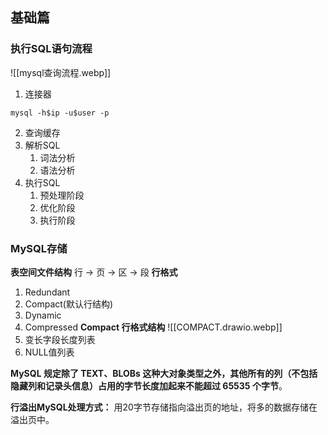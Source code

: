 ## 基础篇
### 执行SQL语句流程
![[mysql查询流程.webp]]
1. 连接器
```mysql
mysql -h$ip -u$user -p
```
2. 查询缓存
3. 解析SQL
	1. 词法分析
	2. 语法分析
4. 执行SQL
	1. 预处理阶段
	2. 优化阶段
	3. 执行阶段
### MySQL存储
**表空间文件结构**
行 -> 页 -> 区 -> 段
**行格式**
1. Redundant
2. Compact(默认行结构)
3. Dynamic
4. Compressed
**Compact 行格式结构**
![[COMPACT.drawio.webp]]
1. 变长字段长度列表
2. NULL值列表

**MySQL 规定除了 TEXT、BLOBs 这种大对象类型之外，其他所有的列（不包括隐藏列和记录头信息）占用的字节长度加起来不能超过 65535 个字节**。

**行溢出MySQL处理方式：**
用20字节存储指向溢出页的地址，将多的数据存储在溢出页中。